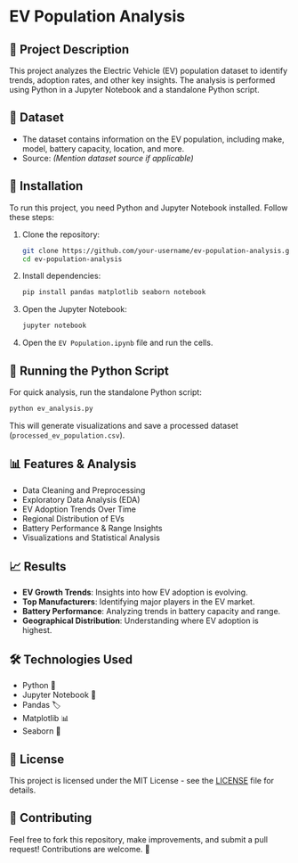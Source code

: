 # EV Population Analysis

## 📌 Project Description
This project analyzes the Electric Vehicle (EV) population dataset to identify trends, adoption rates, and other key insights. The analysis is performed using Python in a Jupyter Notebook and a standalone Python script.

## 📂 Dataset
- The dataset contains information on the EV population, including make, model, battery capacity, location, and more.
- Source: *(Mention dataset source if applicable)*

## 🔧 Installation
To run this project, you need Python and Jupyter Notebook installed. Follow these steps:

1. Clone the repository:
   ```bash
   git clone https://github.com/your-username/ev-population-analysis.git
   cd ev-population-analysis
   ```
2. Install dependencies:
   ```bash
   pip install pandas matplotlib seaborn notebook
   ```
3. Open the Jupyter Notebook:
   ```bash
   jupyter notebook
   ```
4. Open the `EV Population.ipynb` file and run the cells.

## 🚀 Running the Python Script
For quick analysis, run the standalone Python script:

```bash
python ev_analysis.py
```

This will generate visualizations and save a processed dataset (`processed_ev_population.csv`).

## 📊 Features & Analysis
- Data Cleaning and Preprocessing
- Exploratory Data Analysis (EDA)
- EV Adoption Trends Over Time
- Regional Distribution of EVs
- Battery Performance & Range Insights
- Visualizations and Statistical Analysis

## 📈 Results
- **EV Growth Trends**: Insights into how EV adoption is evolving.
- **Top Manufacturers**: Identifying major players in the EV market.
- **Battery Performance**: Analyzing trends in battery capacity and range.
- **Geographical Distribution**: Understanding where EV adoption is highest.

## 🛠 Technologies Used
- Python 🐍
- Jupyter Notebook 📓
- Pandas 🏷
- Matplotlib 📊
- Seaborn 🎨

## 📜 License
This project is licensed under the MIT License - see the [LICENSE](LICENSE) file for details.

## 🤝 Contributing
Feel free to fork this repository, make improvements, and submit a pull request! Contributions are welcome. 🚀
